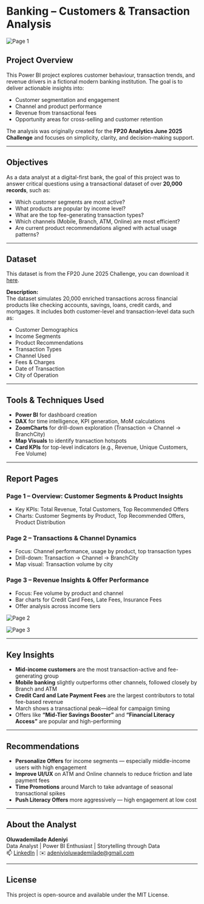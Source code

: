 #  Banking – Customers & Transaction Analysis

![Page 1](https://github.com/user-attachments/assets/e455d758-5c1f-42db-b854-dfc08eca338e)


##  Project Overview  
This Power BI project explores customer behaviour, transaction trends, and revenue drivers in a fictional modern banking institution. The goal is to deliver actionable insights into:

- Customer segmentation and engagement
- Channel and product performance
- Revenue from transactional fees
- Opportunity areas for cross-selling and customer retention

The analysis was originally created for the **FP20 Analytics June 2025 Challenge** and focuses on simplicity, clarity, and decision-making support.

---

##  Objectives  
As a data analyst at a digital-first bank, the goal of this project was to answer critical questions using a transactional dataset of over **20,000 records**, such as:

- Which customer segments are most active?
- What products are popular by income level?
- What are the top fee-generating transaction types?
- Which channels (Mobile, Branch, ATM, Online) are most efficient?
- Are current product recommendations aligned with actual usage patterns?

---

##  Dataset

This dataset is from the FP20 June 2025 Challenge, you can download it [here](./Banking%20Customers%20&%20Transaction%20Analysis).

**Description:**  
The dataset simulates 20,000 enriched transactions across financial products like checking accounts, savings, loans, credit cards, and mortgages. It includes both customer-level and transaction-level data such as:

- Customer Demographics  
- Income Segments  
- Product Recommendations  
- Transaction Types  
- Channel Used  
- Fees & Charges  
- Date of Transaction  
- City of Operation  

---

##  Tools & Techniques Used  

- **Power BI** for dashboard creation  
- **DAX** for time intelligence, KPI generation, MoM calculations  
- **ZoomCharts** for drill-down exploration (Transaction → Channel → BranchCity)  
- **Map Visuals** to identify transaction hotspots  
- **Card KPIs** for top-level indicators (e.g., Revenue, Unique Customers, Fee Volume)

---

##  Report Pages  

### **Page 1 – Overview: Customer Segments & Product Insights**
- Key KPIs: Total Revenue, Total Customers, Top Recommended Offers  
- Charts: Customer Segments by Product, Top Recommended Offers, Product Distribution

### **Page 2 – Transactions & Channel Dynamics**
- Focus: Channel performance, usage by product, top transaction types  
- Drill-down: Transaction → Channel → BranchCity  
- Map visual: Transaction volume by city

### **Page 3 – Revenue Insights & Offer Performance**
- Focus: Fee volume by product and channel  
- Bar charts for Credit Card Fees, Late Fees, Insurance Fees  
- Offer analysis across income tiers

![Page 2](https://github.com/user-attachments/assets/26dd8ea5-adb2-41ae-9826-f076ac6f1723)


![Page 3](https://github.com/user-attachments/assets/acdb8dbc-0add-456c-ad42-13404ec12cdf)


---

##  Key Insights

- **Mid-income customers** are the most transaction-active and fee-generating group  
- **Mobile banking** slightly outperforms other channels, followed closely by Branch and ATM  
- **Credit Card and Late Payment Fees** are the largest contributors to total fee-based revenue  
- March shows a transactional peak—ideal for campaign timing  
- Offers like **“Mid-Tier Savings Booster”** and **“Financial Literacy Access”** are popular and high-performing

---

##  Recommendations

-  **Personalize Offers** for income segments — especially middle-income users with high engagement  
-  **Improve UI/UX** on ATM and Online channels to reduce friction and late payment fees  
-  **Time Promotions** around March to take advantage of seasonal transactional spikes  
-  **Push Literacy Offers** more aggressively — high engagement at low cost  


---

##  About the Analyst  
**Oluwademilade Adeniyi**  
Data Analyst | Power BI Enthusiast | Storytelling through Data  
📫 [LinkedIn](https://www.linkedin.com/in/adeniyioluwademilade/) | ✉️ adeniyioluwademilade@gmail.com

---

##  License  
This project is open-source and available under the MIT License.

